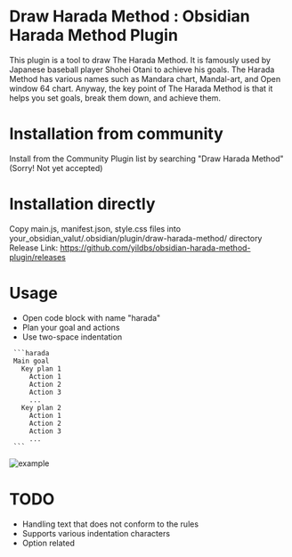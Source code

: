 # Draw Harada Method : Obsidian Harada Method Plugin 
This plugin is a tool to draw The Harada Method. It is famously used by Japanese baseball player Shohei Otani to achieve his goals. The Harada Method has various names such as Mandara chart, Mandal-art, and Open window 64 chart. Anyway, the key point of The Harada Method is that it helps you set goals, break them down, and achieve them.

# Installation from community
Install from the Community Plugin list by searching "Draw Harada Method" (Sorry! Not yet accepted)

# Installation directly
Copy main.js, manifest.json, style.css files into your_obsidian_valut/.obsidian/plugin/draw-harada-method/ directory
Release Link: https://github.com/yildbs/obsidian-harada-method-plugin/releases

# Usage
- Open code block with name "harada"
- Plan your goal and actions
- Use two-space indentation 

~~~
 ```harada
 Main goal
   Key plan 1
     Action 1
     Action 2
     Action 3
     ...
   Key plan 2
     Action 1
     Action 2
     Action 3
     ...
 ```
~~~

![example](https://user-images.githubusercontent.com/20436037/231749576-0786fb1a-542c-4476-a5de-d6d16664ee92.gif)


# TODO
- Handling text that does not conform to the rules
- Supports various indentation characters
- Option related


